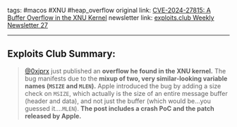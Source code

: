 tags: #macos #XNU #heap_overflow
original link:  [CVE-2024-27815: A Buffer Overflow in the XNU Kernel](https://jprx.io/cve-2024-27815/?ref=blog.exploits.club)
newsletter link: [exploits.club Weekly Newsletter 27](https://blog.exploits.club/exploits-club-weekly-newsletter-27/) 

---
## Exploits Club Summary:
>  [@0xjprx](https://x.com/0xjprx?ref=blog.exploits.club) just published an **overflow he found in the XNU kernel.** The bug manifests due to the **mixup of two, very similar-looking variable names (`MSIZE` and `MLEN`).** Apple introduced the bug by adding a size check on `MSIZE`, which actually is the size of an entire message buffer (header and data), and not just the buffer (which would be...you guessed it....`MLEN`). **The post includes a crash PoC and the patch released by Apple.**